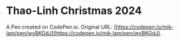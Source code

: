 # Thao-Linh Christmas 2024

A Pen created on CodePen.io. Original URL: [https://codepen.io/mik-lam/pen/wvBKGdJ](https://codepen.io/mik-lam/pen/wvBKGdJ).

